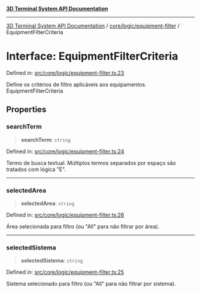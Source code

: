 [**3D Terminal System API Documentation**](../../../../README.md)

***

[3D Terminal System API Documentation](../../../../README.md) / [core/logic/equipment-filter](../README.md) / EquipmentFilterCriteria

# Interface: EquipmentFilterCriteria

Defined in: [src/core/logic/equipment-filter.ts:23](https://github.com/Dicommunitas/ThreeJS_Terminal_3D2/blob/52232744018ed621d550262a267cac5a8cb3ae25/src/core/logic/equipment-filter.ts#L23)

Define os critérios de filtro aplicáveis aos equipamentos.
 EquipmentFilterCriteria

## Properties

### searchTerm

> **searchTerm**: `string`

Defined in: [src/core/logic/equipment-filter.ts:24](https://github.com/Dicommunitas/ThreeJS_Terminal_3D2/blob/52232744018ed621d550262a267cac5a8cb3ae25/src/core/logic/equipment-filter.ts#L24)

Termo de busca textual. Múltiplos termos separados por espaço são tratados com lógica "E".

***

### selectedArea

> **selectedArea**: `string`

Defined in: [src/core/logic/equipment-filter.ts:26](https://github.com/Dicommunitas/ThreeJS_Terminal_3D2/blob/52232744018ed621d550262a267cac5a8cb3ae25/src/core/logic/equipment-filter.ts#L26)

Área selecionada para filtro (ou "All" para não filtrar por área).

***

### selectedSistema

> **selectedSistema**: `string`

Defined in: [src/core/logic/equipment-filter.ts:25](https://github.com/Dicommunitas/ThreeJS_Terminal_3D2/blob/52232744018ed621d550262a267cac5a8cb3ae25/src/core/logic/equipment-filter.ts#L25)

Sistema selecionado para filtro (ou "All" para não filtrar por sistema).
